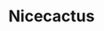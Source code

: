 ---
title: "Nicecactus"
img: "nicecactus_cover"
keywords: "UX, UI, Responsive"
text_en: "Creation of userflow and user interface for three websites and one in-game app using overflow. Design icons and visual based on existing graphical charter. Collaboration with developers and webdesigners."
text_fr: "Creation of userflow and user interface for three websites and one in-game app using overflow. Design icons and visual based on existing graphical charter. Collaboration with developers and webdesigners."
---